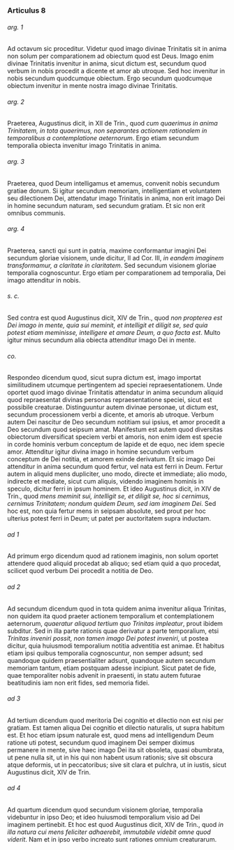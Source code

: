 ### Articulus 8

###### arg. 1
Ad octavum sic proceditur. Videtur quod imago divinae Trinitatis sit in anima non solum per comparationem ad obiectum quod est Deus. Imago enim divinae Trinitatis invenitur in anima, sicut dictum est, secundum quod verbum in nobis procedit a dicente et amor ab utroque. Sed hoc invenitur in nobis secundum quodcumque obiectum. Ergo secundum quodcumque obiectum invenitur in mente nostra imago divinae Trinitatis.

###### arg. 2
Praeterea, Augustinus dicit, in XII de Trin., quod *cum quaerimus in anima Trinitatem, in tota quaerimus, non separantes actionem rationalem in temporalibus a contemplatione aeternorum*. Ergo etiam secundum temporalia obiecta invenitur imago Trinitatis in anima.

###### arg. 3
Praeterea, quod Deum intelligamus et amemus, convenit nobis secundum gratiae donum. Si igitur secundum memoriam, intelligentiam et voluntatem seu dilectionem Dei, attendatur imago Trinitatis in anima, non erit imago Dei in homine secundum naturam, sed secundum gratiam. Et sic non erit omnibus communis.

###### arg. 4
Praeterea, sancti qui sunt in patria, maxime conformantur imagini Dei secundum gloriae visionem, unde dicitur, II ad Cor. III, *in eandem imaginem transformamur, a claritate in claritatem*. Sed secundum visionem gloriae temporalia cognoscuntur. Ergo etiam per comparationem ad temporalia, Dei imago attenditur in nobis.

###### s. c.
Sed contra est quod Augustinus dicit, XIV de Trin., quod *non propterea est Dei imago in mente, quia sui meminit, et intelligit et diligit se, sed quia potest etiam meminisse, intelligere et amare Deum, a quo facta est*. Multo igitur minus secundum alia obiecta attenditur imago Dei in mente.

###### co.
Respondeo dicendum quod, sicut supra dictum est, imago importat similitudinem utcumque pertingentem ad speciei repraesentationem. Unde oportet quod imago divinae Trinitatis attendatur in anima secundum aliquid quod repraesentat divinas personas repraesentatione speciei, sicut est possibile creaturae. Distinguuntur autem divinae personae, ut dictum est, secundum processionem verbi a dicente, et amoris ab utroque. Verbum autem Dei nascitur de Deo secundum notitiam sui ipsius, et amor procedit a Deo secundum quod seipsum amat. Manifestum est autem quod diversitas obiectorum diversificat speciem verbi et amoris, non enim idem est specie in corde hominis verbum conceptum de lapide et de equo, nec idem specie amor. Attenditur igitur divina imago in homine secundum verbum conceptum de Dei notitia, et amorem exinde derivatum. Et sic imago Dei attenditur in anima secundum quod fertur, vel nata est ferri in Deum. Fertur autem in aliquid mens dupliciter, uno modo, directe et immediate; alio modo, indirecte et mediate, sicut cum aliquis, videndo imaginem hominis in speculo, dicitur ferri in ipsum hominem. Et ideo Augustinus dicit, in XIV de Trin., quod *mens meminit sui, intelligit se, et diligit se, hoc si cernimus, cernimus Trinitatem; nondum quidem Deum, sed iam imaginem Dei*. Sed hoc est, non quia fertur mens in seipsam absolute, sed prout per hoc ulterius potest ferri in Deum; ut patet per auctoritatem supra inductam.

###### ad 1
Ad primum ergo dicendum quod ad rationem imaginis, non solum oportet attendere quod aliquid procedat ab aliquo; sed etiam quid a quo procedat, scilicet quod verbum Dei procedit a notitia de Deo.

###### ad 2
Ad secundum dicendum quod in tota quidem anima invenitur aliqua Trinitas, non quidem ita quod praeter actionem temporalium et contemplationem aeternorum, *quaeratur aliquod tertium quo Trinitas impleatur*, prout ibidem subditur. Sed in illa parte rationis quae derivatur a parte temporalium, etsi *Trinitas inveniri possit, non tamen imago Dei potest inveniri*, ut postea dicitur, quia huiusmodi temporalium notitia adventitia est animae. Et habitus etiam ipsi quibus temporalia cognoscuntur, non semper adsunt; sed quandoque quidem praesentialiter adsunt, quandoque autem secundum memoriam tantum, etiam postquam adesse incipiunt. Sicut patet de fide, quae temporaliter nobis advenit in praesenti, in statu autem futurae beatitudinis iam non erit fides, sed memoria fidei.

###### ad 3
Ad tertium dicendum quod meritoria Dei cognitio et dilectio non est nisi per gratiam. Est tamen aliqua Dei cognitio et dilectio naturalis, ut supra habitum est. Et hoc etiam ipsum naturale est, quod mens ad intelligendum Deum ratione uti potest, secundum quod imaginem Dei semper diximus permanere in mente, sive haec imago Dei ita sit obsoleta, quasi obumbrata, ut pene nulla sit, ut in his qui non habent usum rationis; sive sit obscura atque deformis, ut in peccatoribus; sive sit clara et pulchra, ut in iustis, sicut Augustinus dicit, XIV de Trin.

###### ad 4
Ad quartum dicendum quod secundum visionem gloriae, temporalia videbuntur in ipso Deo; et ideo huiusmodi temporalium visio ad Dei imaginem pertinebit. Et hoc est quod Augustinus dicit, XIV de Trin., quod *in illa natura cui mens feliciter adhaerebit, immutabile videbit omne quod viderit*. Nam et in ipso verbo increato sunt rationes omnium creaturarum.

